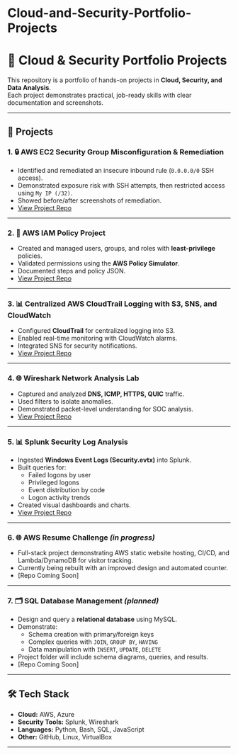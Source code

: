 # Cloud-and-Security-Portfolio-Projects
# 🚀 Cloud & Security Portfolio Projects

This repository is a portfolio of hands-on projects in **Cloud, Security, and Data Analysis**.  
Each project demonstrates practical, job-ready skills with clear documentation and screenshots.  

---

## 📂 Projects

### 1. 🔒 AWS EC2 Security Group Misconfiguration & Remediation
- Identified and remediated an insecure inbound rule (`0.0.0.0/0` SSH access).  
- Demonstrated exposure risk with SSH attempts, then restricted access using `My IP (/32)`.  
- Showed before/after screenshots of remediation.  
- [View Project Repo](https://github.com/pompyn/AWS-EC2-Security-Group-Misconfiguration-and-Remediation)

---

### 2. 👥 AWS IAM Policy Project
- Created and managed users, groups, and roles with **least-privilege** policies.  
- Validated permissions using the **AWS Policy Simulator**.  
- Documented steps and policy JSON.  
- [View Project Repo](https://github.com/pompyn/aws-iam-policy-project)

---

### 3. 📊 Centralized AWS CloudTrail Logging with S3, SNS, and CloudWatch
- Configured **CloudTrail** for centralized logging into S3.  
- Enabled real-time monitoring with CloudWatch alarms.  
- Integrated SNS for security notifications.  
- [View Project Repo](https://github.com/pompyn/Centralized-AWS-CloudTrail-Logging-with-S3-SNS-and-CloudWatch)

---

### 4. 🌐 Wireshark Network Analysis Lab
- Captured and analyzed **DNS, ICMP, HTTPS, QUIC** traffic.  
- Used filters to isolate anomalies.  
- Demonstrated packet-level understanding for SOC analysis.  
- [View Project Repo](https://github.com/pompyn/Wireshark-Network-Analysis-Lab)

---

### 5. 📊 Splunk Security Log Analysis
- Ingested **Windows Event Logs (Security.evtx)** into Splunk.  
- Built queries for:
  - Failed logons by user  
  - Privileged logons  
  - Event distribution by code  
  - Logon activity trends  
- Created visual dashboards and charts.  
- [View Project Repo](https://[github.com/pompyn/splunk-security-log-analysis])

---

### 6. 🌐 AWS Resume Challenge *(in progress)*  
- Full-stack project demonstrating AWS static website hosting, CI/CD, and Lambda/DynamoDB for visitor tracking.  
- Currently being rebuilt with an improved design and automated counter.  
- [Repo Coming Soon]  

---

### 7. 🗂️ SQL Database Management *(planned)*  
- Design and query a **relational database** using MySQL.  
- Demonstrate:  
  - Schema creation with primary/foreign keys  
  - Complex queries with `JOIN`, `GROUP BY`, `HAVING`  
  - Data manipulation with `INSERT`, `UPDATE`, `DELETE`  
- Project folder will include schema diagrams, queries, and results.
- [Repo Coming Soon]

---

## 🛠️ Tech Stack
- **Cloud:** AWS, Azure  
- **Security Tools:** Splunk, Wireshark  
- **Languages:** Python, Bash, SQL, JavaScript  
- **Other:** GitHub, Linux, VirtualBox  

---
